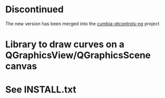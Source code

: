 # Discontinued

The new version has been merged into the [cumbia-qtcontrols-ng](https://github.com/ELETTRA-SincrotroneTrieste/cumbia-qtcontrols-ng) project



# Library to draw curves on a QGraphicsView/QGraphicsScene canvas

# See INSTALL.txt
